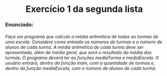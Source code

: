 <h1 align="center">Exercício 1 da segunda lista </h1>

<h3>Enunciado:</h3>
<h6>Faça um programa que calcule a média aritmética de todas as turmas de uma escola. Considere como
entrada os números de turmas e o número de alunos de cada turma. A média aritmética de cada turma
deve ser apresentada, além de média geral, que será o resultado da média das turmas. O programa
deverá ter as funções mediaTurma e mediaEscola. O usuário entrará, dentro da função main, com a
quantidade de turmas e, dentro da função mediaEscola, com o número de alunos de cada turma.</h6>
